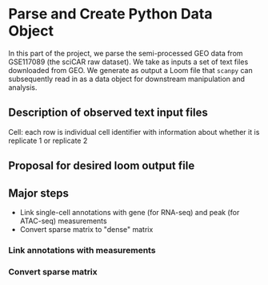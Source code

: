 # Parse and Create Python Data Object

In this part of the project, we parse the semi-processed GEO data from GSE117089 (the sciCAR raw dataset). We take as inputs a set of text files downloaded from GEO. We generate as output a Loom file that `scanpy` can subsequently read in as a data object for downstream manipulation and analysis.

## Description of observed text input files

Cell: each row is individual cell identifier with information about whether it is replicate 1 or replicate 2

## Proposal for desired loom output file

## Major steps

* Link single-cell annotations with gene (for RNA-seq) and peak (for ATAC-seq) measurements
* Convert sparse matrix to "dense" matrix

### Link annotations with measurements

### Convert sparse matrix
